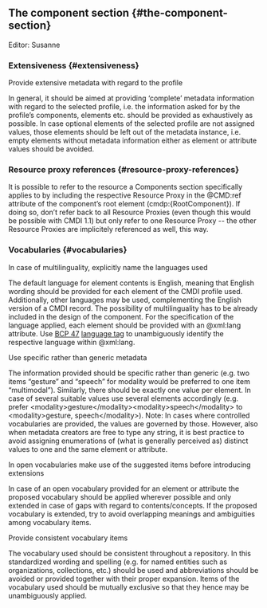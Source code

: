 ## The component section {#the-component-section}

Editor: Susanne

### Extensiveness {#extensiveness}

Provide extensive metadata with regard to the profile

In general, it should be aimed at providing ‘complete’ metadata information with regard to the selected profile, i.e. the information asked for by the profile’s components, elements etc. should be provided as exhaustively as possible. In case optional elements of the selected profile are not assigned values, those elements should be left out of the metadata instance, i.e. empty elements without metadata information either as element or attribute values should be avoided.

### Resource proxy references {#resource-proxy-references}

It is possible to refer to the resource a Components section specifically applies to by including the respective Resource Proxy in the @CMD:ref attribute of the component’s root element (cmdp:{RootComponent}). If doing so, don’t refer back to all Resource Proxies (even though this would be possible with CMDI 1.1) but only refer to one Resource Proxy -- the other Resource Proxies are implicitely referenced as well, this way.

### Vocabularies {#vocabularies}

In case of multilinguality, explicitly name the languages used

The default language for element contents is English, meaning that English wording should be provided for each element of the CMDI profile used. Additionally, other languages may be used, complementing the English version of a CMDI record. The possibility of multilinguality has to be already included in the design of the component. For the specification of the language applied, each element should be provided with an @xml:lang attribute. Use [BCP 47](https://tools.ietf.org/rfc/bcp/bcp47.txt) [language tag](https://tools.ietf.org/rfc/bcp/bcp47.txt) to unambiguously identify the respective language within @xml:lang.

Use specific rather than generic metadata

The information provided should be specific rather than generic (e.g. two items “gesture” and “speech” for modality would be preferred to one item “multimodal”). Similarly, there should be exactly one value per element. In case of several suitable values use several elements accordingly (e.g. prefer &lt;modality&gt;gesture&lt;/modality&gt;&lt;modality&gt;speech&lt;/modality&gt; to &lt;modality&gt;gesture, speech&lt;/modality&gt;). Note: In cases where controlled vocabularies are provided, the values are governed by those. However, also when metadata creators are free to type any string, it is best practice to avoid assigning enumerations of (what is generally perceived as) distinct values to one and the same element or attribute.

In open vocabularies make use of the suggested items before introducing extensions

In case of an open vocabulary provided for an element or attribute the proposed vocabulary should be applied wherever possible and only extended in case of gaps with regard to contents/concepts. If the proposed vocabulary is extended, try to avoid overlapping meanings and ambiguities among vocabulary items.

Provide consistent vocabulary items

The vocabulary used should be consistent throughout a repository. In this standardized wording and spelling (e.g. for named entities such as organizations, collections, etc.) should be used and abbreviations should be avoided or provided together with their proper expansion. Items of the vocabulary used should be mutually exclusive so that they hence may be unambiguously applied.